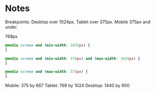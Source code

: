 # Notes

Breakpoints: Desktop over 1024px, Tablet over 375px. Mobile 375px and under.

768px

```css
@media screen and (min-width: 1025px) {
}

@media screen and (min-width: 376px) and (max-width: 1024px) {
}

@media screen and (max-width: 375px) {
}
```

Mobile: 375 by 667
Tablet: 768 by 1024
Desktop: 1440 by 900
